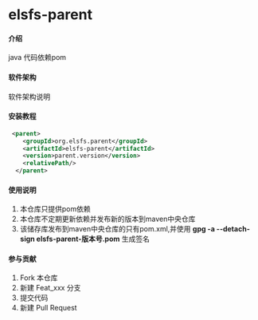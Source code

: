 # elsfs-parent

#### 介绍
java 代码依赖pom

#### 软件架构
软件架构说明


#### 安装教程
```xml
 <parent>
    <groupId>org.elsfs.parent</groupId>
    <artifactId>elsfs-parent</artifactId>
    <version>parent.version</version>
    <relativePath/>
  </parent>
```
#### 使用说明

1.  本仓库只提供pom依赖
2.  本仓库不定期更新依赖并发布新的版本到maven中央仓库
3.  该储存库发布到maven中央仓库的只有pom.xml,并使用  **gpg -a  --detach-sign  elsfs-parent-版本号.pom** 生成签名

#### 参与贡献

1.  Fork 本仓库
2.  新建 Feat_xxx 分支
3.  提交代码
4.  新建 Pull Request
